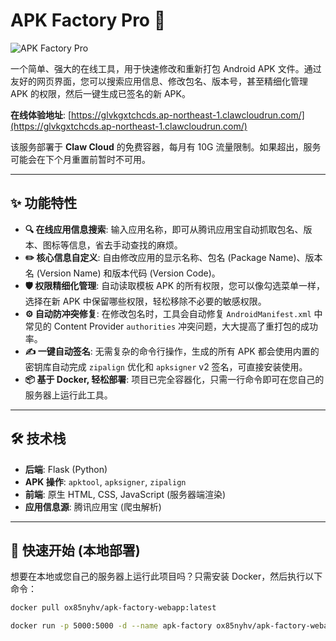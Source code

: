 # APK Factory Pro 🚀

![APK Factory Pro](https://your-image-url-here.png)  <!-- 建议在这里放一张项目界面的截图 -->

一个简单、强大的在线工具，用于快速修改和重新打包 Android APK 文件。通过友好的网页界面，您可以搜索应用信息、修改包名、版本号，甚至精细化管理 APK 的权限，然后一键生成已签名的新 APK。

**在线体验地址**: [https://glvkgxtchcds.ap-northeast-1.clawcloudrun.com/](https://glvkgxtchcds.ap-northeast-1.clawcloudrun.com/)

该服务部署于 **Claw Cloud** 的免费容器，每月有 10G 流量限制。如果超出，服务可能会在下个月重置前暂时不可用。

---

## ✨ 功能特性

*   **🔍 在线应用信息搜索**: 输入应用名称，即可从腾讯应用宝自动抓取包名、版本、图标等信息，省去手动查找的麻烦。
*   **✏️ 核心信息自定义**: 自由修改应用的显示名称、包名 (Package Name)、版本名 (Version Name) 和版本代码 (Version Code)。
*   **🛡️ 权限精细化管理**: 自动读取模板 APK 的所有权限，您可以像勾选菜单一样，选择在新 APK 中保留哪些权限，轻松移除不必要的敏感权限。
*   **⚙️ 自动防冲突修复**: 在修改包名时，工具会自动修复 `AndroidManifest.xml` 中常见的 Content Provider `authorities` 冲突问题，大大提高了重打包的成功率。
*   **✍️ 一键自动签名**: 无需复杂的命令行操作，生成的所有 APK 都会使用内置的密钥库自动完成 `zipalign` 优化和 `apksigner` v2 签名，可直接安装使用。
*   **📦 基于 Docker, 轻松部署**: 项目已完全容器化，只需一行命令即可在您自己的服务器上运行此工具。

---

## 🛠️ 技术栈

*   **后端**: Flask (Python)
*   **APK 操作**: `apktool`, `apksigner`, `zipalign`
*   **前端**: 原生 HTML, CSS, JavaScript (服务器端渲染)
*   **应用信息源**: 腾讯应用宝 (爬虫解析)

---

## 🚀 快速开始 (本地部署)

想要在本地或您自己的服务器上运行此项目吗？只需安装 Docker，然后执行以下命令：

```bash
docker pull ox85nyhv/apk-factory-webapp:latest

docker run -p 5000:5000 -d --name apk-factory ox85nyhv/apk-factory-webapp:latest
